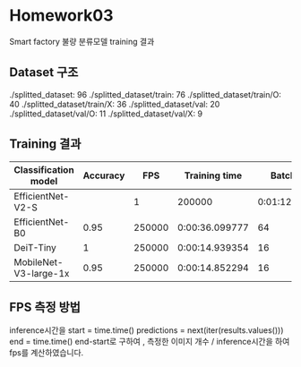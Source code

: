 # Homework03
Smart factory 불량 분류모델 training 결과

## Dataset 구조
./splitted_dataset:	96
./splitted_dataset/train:	76
./splitted_dataset/train/O:	40
./splitted_dataset/train/X:	36
./splitted_dataset/val:	20
./splitted_dataset/val/O:	11
./splitted_dataset/val/X:	9


## Training 결과
|Classification model|Accuracy|FPS|Training time|Batch size|Learning rate|Other prams|
|----|----|----|----|----|----|----|
|EfficientNet-V2-S|   |  1    |  200000   |  0:01:12.209496 |  2 |   0.0071  | x |
|EfficientNet-B0      | 0.95  |  250000   |  0:00:36.099777 | 64 |   0.0001  | x |
|DeiT-Tiny            |  1    |  250000   |  0:00:14.939354 | 16 |   0.0049  | x |
|MobileNet-V3-large-1x| 0.95  |  250000   |  0:00:14.852294 | 16 |   0.0058  | x |




## FPS 측정 방법
inference시간을 
    start = time.time()
    predictions = next(iter(results.values()))
    end = time.time()
    end-start로 구하여 ,
측정한 이미지 개수 / inference시간을 하여 fps를 계산하였습니다.

